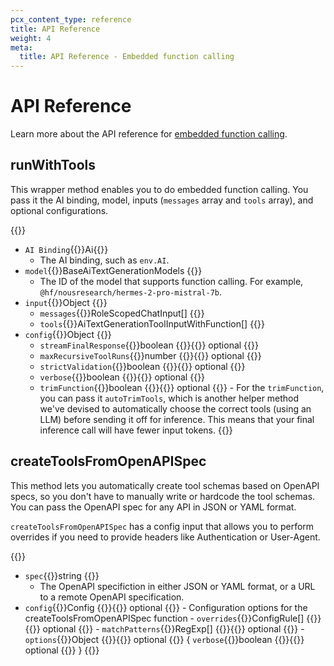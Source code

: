 ```yaml
---
pcx_content_type: reference
title: API Reference
weight: 4
meta:
  title: API Reference - Embedded function calling
---
```


# API Reference

Learn more about the API reference for [embedded function calling](/workers-ai/function-calling/embedded).

## runWithTools

This wrapper method enables you to do embedded function calling. You pass it the AI binding, model, inputs (`messages` array and `tools` array), and optional configurations.

{{<definitions>}}

- `AI Binding`{{<type>}}Ai{{</type>}}
  - The AI binding, such as `env.AI`.
- `model`{{<type>}}BaseAiTextGenerationModels {{</type>}}
  - The ID of the model that supports function calling. For example, `@hf/nousresearch/hermes-2-pro-mistral-7b`.
- `input`{{<type>}}Object {{</type>}}
  - `messages`{{<type>}}RoleScopedChatInput[] {{</type>}}
  - `tools`{{<type>}}AiTextGenerationToolInputWithFunction[] {{</type>}}
- `config`{{<type>}}Object {{</type>}}
  - `streamFinalResponse`{{<type>}}boolean {{</type>}}{{<prop-meta>}} optional {{</prop-meta>}}
  - `maxRecursiveToolRuns`{{<type>}}number {{</type>}}{{<prop-meta>}} optional {{</prop-meta>}}
  - `strictValidation`{{<type>}}boolean {{</type>}}{{<prop-meta>}} optional {{</prop-meta>}}
  - `verbose`{{<type>}}boolean {{</type>}}{{<prop-meta>}} optional {{</prop-meta>}}
  - `trimFunction`{{<type>}}boolean {{</type>}}{{<prop-meta>}} optional {{</prop-meta>}} - For the `trimFunction`, you can pass it `autoTrimTools`, which is another helper method we've devised to automatically choose the correct tools (using an LLM) before sending it off for inference. This means that your final inference call will have fewer input tokens.
    {{</definitions>}}

## createToolsFromOpenAPISpec

This method lets you automatically create tool schemas based on OpenAPI specs, so you don't have to manually write or hardcode the tool schemas. You can pass the OpenAPI spec for any API in JSON or YAML format.

`createToolsFromOpenAPISpec` has a config input that allows you to perform overrides if you need to provide headers like Authentication or User-Agent.

{{<definitions>}}

- `spec`{{<type>}}string {{</type>}}
  - The OpenAPI specifiction in either JSON or YAML format, or a URL to a remote OpenAPI specification.
- `config`{{<type>}}Config {{</type>}}{{<prop-meta>}} optional {{</prop-meta>}} - Configuration options for the createToolsFromOpenAPISpec function - `overrides`{{<type>}}ConfigRule[] {{</type>}}{{<prop-meta>}} optional {{</prop-meta>}} - `matchPatterns`{{<type>}}RegExp[] {{</type>}}{{<prop-meta>}} optional {{</prop-meta>}} - `options`{{<type>}}Object {{</type>}}{{<prop-meta>}} optional {{</prop-meta>}} {
  `verbose`{{<type>}}boolean {{</type>}}{{<prop-meta>}} optional {{</prop-meta>}}
  }
  {{</definitions>}}
